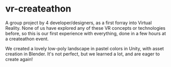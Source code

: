 # vr-createathon
A group project by 4 developer/designers, as a first forray into Virtual Reality. None of us have explored any of these VR concepts or technologies before, so this is our first experience with everything, done in a few hours at a createathon event.

We created a lovely low-poly landscape in pastel colors in Unity, with asset creation in Blender. It's not perfect, but we learned a lot, and are eager to create again!
